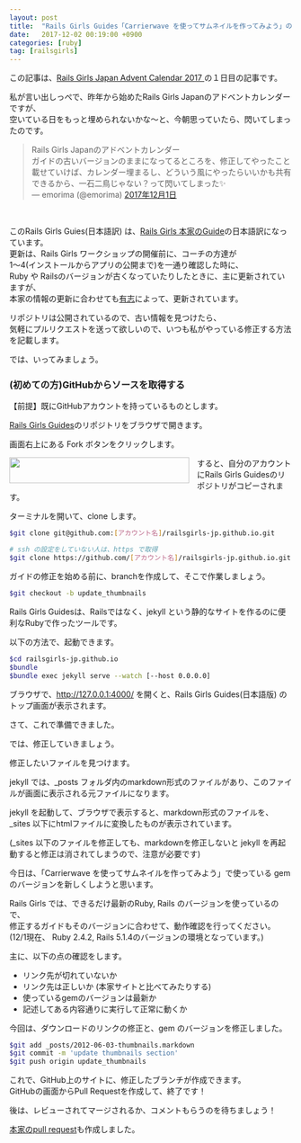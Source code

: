 ```yaml
---
layout: post
title:  "Rails Girls Guides「Carrierwave を使ってサムネイルを作ってみよう」のPRを送った話"
date:   2017-12-02 00:19:00 +0900
categories: [ruby]
tag: [railsgirls]
---
```

この記事は、<a href="https://qiita.com/advent-calendar/2017/railsgirlsjapan" target="_blank">Rails Girls Japan Advent Calendar 2017 </a>の１日目の記事です。

私が言い出しっぺで、昨年から始めたRails Girls Japanのアドベントカレンダーですが、  
空いている日をもっと埋められないかな～と、今朝思っていたら、閃いてしまったのです。

<blockquote class="twitter-tweet" data-lang="ja">
<div dir="ltr" lang="ja">
Rails Girls Japanのアドベントカレンダー <br />
ガイドの古いバージョンのままになってるところを、修正してやったこと載せていけば、カレンダー埋まるし、どういう風にやったらいいかも共有できるから、一石二鳥じゃない？って閃いてしまった✨</div>
— emorima (@emorima) <a href="https://twitter.com/emorima/status/936390046935945217?ref_src=twsrc%5Etfw">2017年12月1日</a></blockquote>
<script async="" charset="utf-8" src="https://platform.twitter.com/widgets.js"></script><br />

このRails Girls Guies(日本語訳) は、[Rails Girls 本家のGuide](http://guides.railsgirls.com/)の日本語訳になっています。  
更新は、Rails Girls ワークショップの開催前に、コーチの方達が  
1～4(インストールからアプリの公開まで)を一通り確認した時に、  
Ruby や Railsのバージョンが古くなっていたりしたときに、主に更新されていますが、  
本家の情報の更新に合わせても[有志](https://github.com/railsgirls-jp/railsgirls-jp.github.io/graphs/contributors)によって、更新されています。

リポジトリは公開されているので、古い情報を見つけたら、  
気軽にプルリクエストを送って欲しいので、いつも私がやっている修正する方法を記載します。

では、いってみましょう。

### (初めての方)GitHubからソースを取得する

【前提】既にGitHubアカウントを持っているものとします。

[Rails Girls Guides](https://github.com/railsgirls-jp/railsgirls-jp.github.io)のリポジトリをブラウザで開きます。

画面右上にある Fork ボタンをクリックします。  

<div class="separator" style="clear: both; text-align: center;">
<a href="https://1.bp.blogspot.com/-ExhY85LZaU8/WiFfcDw6srI/AAAAAAAAK1o/2bjYSTdmisgQXgjpw9ECXhRDSJWm8oPmwCLcBGAs/s1600/FireShot%2BCapture%2B168%2B-%2Brailsgirls-jp_rai_%2B-%2Bhttps___github.com_railsgirls-jp_railsgirls-jp.github.io.png" imageanchor="1" style="clear: left; float: left; margin-bottom: 1em; margin-right: 1em;">
  <img border="0" data-original-height="54" data-original-width="372" height="46" src="https://1.bp.blogspot.com/-ExhY85LZaU8/WiFfcDw6srI/AAAAAAAAK1o/2bjYSTdmisgQXgjpw9ECXhRDSJWm8oPmwCLcBGAs/s320/FireShot%2BCapture%2B168%2B-%2Brailsgirls-jp_rai_%2B-%2Bhttps___github.com_railsgirls-jp_railsgirls-jp.github.io.png" width="320" />
  </a>
</div>

すると、自分のアカウントにRails Girls Guidesのリポジトリがコピーされます。

ターミナルを開いて、clone します。

```sh
$git clone git@github.com:[アカウント名]/railsgirls-jp.github.io.git

# ssh の設定をしていない人は、https で取得
$git clone https://github.com/[アカウント名]/railsgirls-jp.github.io.git
```

ガイドの修正を始める前に、branchを作成して、そこで作業しましょう。

```sh
$git checkout -b update_thumbnails
```
Rails Girls Guidesは、Railsではなく、jekyll という静的なサイトを作るのに便利なRubyで作ったツールです。

以下の方法で、起動できます。

```sh
$cd railsgirls-jp.github.io
$bundle
$bundle exec jekyll serve --watch [--host 0.0.0.0]
```

ブラウザで、http://127.0.0.1:4000/ を開くと、Rails Girls Guides(日本語版) のトップ画面が表示されます。

さて、これで準備できました。

では、修正していきましょう。

修正したいファイルを見つけます。

jekyll では、_posts フォルダ内のmarkdown形式のファイルがあり、このファイルが画面に表示される元ファイルになります。

jekyll を起動して、ブラウザで表示すると、markdown形式のファイルを、_sites 以下にhtmlファイルに変換したものが表示されています。

(_sites 以下のファイルを修正しても、markdownを修正しないと jekyll を再起動すると修正は消されてしまうので、注意が必要です)

今日は、「Carrierwave を使ってサムネイルを作ってみよう」で使っている gemのバージョンを新しくしようと思います。

Rails Girls では、できるだけ最新のRuby, Rails のバージョンを使っているので、  
修正するガイドもそのバージョンに合わせて、動作確認を行ってください。  
(12/1現在、 Ruby 2.4.2, Rails 5.1.4のバージョンの環境となっています。)  

主に、以下の点の確認をします。

- リンク先が切れていないか
- リンク先は正しいか (本家サイトと比べてみたりする) 
- 使っているgemのバージョンは最新か
- 記述してある内容通りに実行して正常に動くか

今回は、ダウンロードのリンクの修正と、gem のバージョンを修正しました。

```sh
$git add _posts/2012-06-03-thumbnails.markdown
$git commit -m 'update thumbnails section'
$git push origin update_thumbnails
```

これで、GitHub上のサイトに、修正したブランチが作成できます。  
GitHubの画面からPull Requestを作成して、終了です！

後は、レビューされてマージされるか、コメントもらうのを待ちましょう！

<a href="https://github.com/railsgirls/railsgirls.github.io/pull/361">本家のpull request</a>も作成しました。
